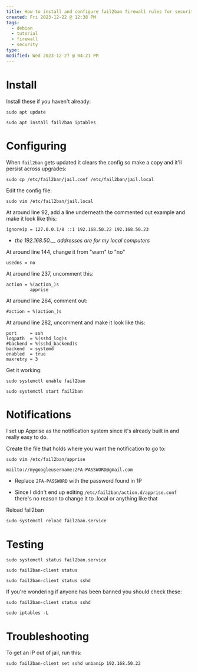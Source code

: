 ```yaml
---
title: How to install and configure fail2ban firewall rules for security
created: Fri 2023-12-22 @ 12:38 PM
tags:
  - debian
  - tutorial
  - firewall
  - security
type: 
modified: Wed 2023-12-27 @ 04:21 PM
---
```

# Install

Install these if you haven't already:
```
sudo apt update

sudo apt install fail2ban iptables
```


# Configuring

When `fail2ban` gets updated it clears the config so make a copy and it'll persist across upgrades:
```
sudo cp /etc/fail2ban/jail.conf /etc/fail2ban/jail.local
```

Edit the config file:
```
sudo vim /etc/fail2ban/jail.local
```

At around line 92, add a line underneath the commented out example and make it look like this:
```
ignoreip = 127.0.0.1/8 ::1 192.168.50.22 192.168.50.23
```
- *the 192.168.50.__ addresses are for my local computers*

At around line 144, change it from "warn" to "no"
```
usedns = no
```

At around line 237, uncomment this:
```
action = %(action_)s
         apprise
```

At around line 264, comment out:
```
#action = %(action_)s
```

At around line 282, uncomment and make it look like this:
```
port     = ssh
logpath  = %(sshd_log)s
#backend = %(sshd_backend)s
backend  = systemd
enabled  = true
maxretry = 3
```

Get it working:
```
sudo systemctl enable fail2ban

sudo systemctl start fail2ban
```


# Notifications

I set up Apprise as the notification system since it's already built in and really easy to do.

Create the file that holds where you want the notification to go to:
```
sudo vim /etc/fail2ban/apprise
```

```
mailto://mygoogleusername:2FA-PASSWORD@gmail.com
```
- Replace `2FA-PASSWORD` with the password found in 1P

- Since I didn't end up editing `/etc/fail2ban/action.d/apprise.conf` there's no reason to change it to .local or anything like that

Reload fail2ban
```
sudo systemctl reload fail2ban.service
```



# Testing

```
sudo systemctl status fail2ban.service
```

```
sudo fail2ban-client status

sudo fail2ban-client status sshd
```

If you're wondering if anyone has been banned you should check these:
```
sudo fail2ban-client status sshd

sudo iptables -L
```


# Troubleshooting

To get an IP out of jail, run this:
```
sudo fail2ban-client set sshd unbanip 192.168.50.22
```
